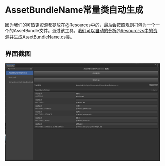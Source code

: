 # AssetBundleName常量类自动生成

因为我们的可热更资源都是放在@Resources中的，最后会按照规则打包为一个一个的AssetBundle文件。通过该工具，我们可以自动的分析@Resourcezs中的资源并生成AssetBundleName.cs类。

## 界面截图

![](Imgs/ab_name_generate.png)
